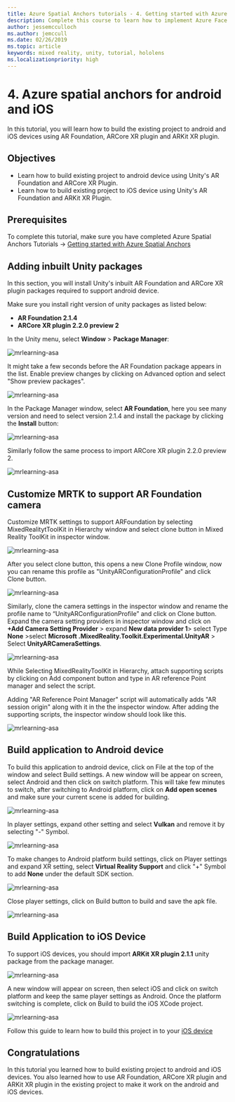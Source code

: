 ```yaml
---
title: Azure Spatial Anchors tutorials - 4. Getting started with Azure Spatial Anchors
description: Complete this course to learn how to implement Azure Face Recognition within a mixed reality application.
author: jessemcculloch
ms.author: jemccull
ms.date: 02/26/2019
ms.topic: article
keywords: mixed reality, unity, tutorial, hololens
ms.localizationpriority: high
---
```


# 4. Azure spatial anchors for android and iOS 

In this tutorial, you will learn how to build the existing project to android and iOS devices using AR Foundation, ARCore XR plugin and ARKit XR plugin.

## Objectives

* Learn how to build existing project to android device using Unity's AR Foundation and ARCore XR Plugin.
* Learn how to build existing project to iOS device using Unity's AR Foundation and ARKit XR Plugin.

## Prerequisites

To complete this tutorial, make sure you have completed Azure Spatial Anchors Tutorials -> [Getting started with Azure Spatial Anchors](mrlearning-asa-ch1.md)

## Adding inbuilt Unity packages

In this section, you will install Unity's inbuilt AR Foundation and ARCore XR plugin packages required to support android device.

Make sure you install right version of unity packages as listed below:

- **AR Foundation 2.1.4**
- **ARCore XR plugin 2.2.0 preview 2**

In the Unity menu, select **Window** > **Package Manager**:

![mrlearning-asa](images/mrlearning-asa/tutorial4-section1-step1.png)

It might take a few seconds before the AR Foundation package appears in the list. Enable preview changes by clicking on Advanced option and select "Show preview packages".

![mrlearning-asa](images/mrlearning-asa/tutorial4-section1-step2.png)

In the Package Manager window, select **AR Foundation**, here you see many version and need to select version 2.1.4 and install the package by clicking the **Install** button:

![mrlearning-asa](images/mrlearning-asa/tutorial4-section1-step3.png)

Similarly follow the same process to import ARCore XR plugin 2.2.0 preview 2. 

![mrlearning-asa](images/mrlearning-asa/tutorial4-section1-step4.png)

## Customize MRTK to support AR Foundation camera

Customize MRTK settings to support ARFoundation by selecting MixedRealitytToolKit in Hierarchy window and select clone button in Mixed Reality ToolKit in inspector window.

![mrlearning-asa](images/mrlearning-asa/tutorial4-section2-step1.png)

After you select clone button, this opens a new Clone Profile window, now you can rename this profile as "UnityARConfigurationProfile" and click Clone button.

![mrlearning-asa](images/mrlearning-asa/tutorial4-section2-step2.png)

Similarly, clone the camera settings in the inspector window and rename the profile name to “UnityARConfigurationProfile” and click on Clone button. Expand the camera setting providers in inspector window and click on **+Add Camera Setting Provider** > expand **New data provider 1**> select Type **None** >select **Microsoft .MixedReality.Toolkit.Experimental.UnityAR**  > Select **UnityARCameraSettings**.

![mrlearning-asa](images/mrlearning-asa/tutorial4-section2-step3.png)

While Selecting MixedRealityToolKit in Hierarchy, attach supporting scripts by clicking on Add component button and type in AR reference Point manager and select the script. 

Adding "AR Reference Point Manager" script will automatically adds "AR session origin" along with it in the the inspector window. After adding the supporting scripts, the inspector window should look like this.

![mrlearning-asa](images/mrlearning-asa/tutorial4-section2-step4.png)

## Build application to Android device

To build this application to android device, click on File at the top of the window and select Build settings. A new window will be appear on screen, select Android and then click on switch platform. This will take few minutes to switch, after switching to Android platform, click on **Add open scenes** and make sure your current scene is added for building. 

![mrlearning-asa](images/mrlearning-asa/tutorial4-section3-step1.png)

In player settings, expand other setting and select **Vulkan** and remove it by selecting "-" Symbol.

![mrlearning-asa](images/mrlearning-asa/tutorial4-section3-step2.png)

To make changes to Android platform build settings, click on Player settings and expand XR setting, select **Virtual Reality Support**  and click "+" Symbol to add **None** under the default SDK section.

![mrlearning-asa](images/mrlearning-asa/tutorial4-section3-step3.png)

Close player settings, click on Build button to build and save the apk file. 

![mrlearning-asa](images/mrlearning-asa/tutorial4-section3-step4.png)

## Build Application to iOS Device

To support iOS devices, you should import **ARKit XR plugin 2.1.1** unity package from the package manager. 

![mrlearning-asa](images/mrlearning-asa/tutorial4-section4-step1.png)

A new window will appear on screen, then select iOS and click on switch platform and keep the same player settings as Android. Once the platform switching is complete, click on Build to build the iOS XCode project.

![mrlearning-asa](images/mrlearning-asa/tutorial4-section4-step2.png)

Follow this guide to learn how to build this project in to your [iOS device](https://docs.microsoft.com/en-us/azure/spatial-anchors/quickstarts/get-started-unity-ios#export-the-xcode-project)

## Congratulations

In this tutorial you learned how to build existing project to android and iOS devices. You also learned how to use AR Foundation, ARCore XR plugin and ARKit XR plugin in the existing project to make it work on the android and iOS devices.

